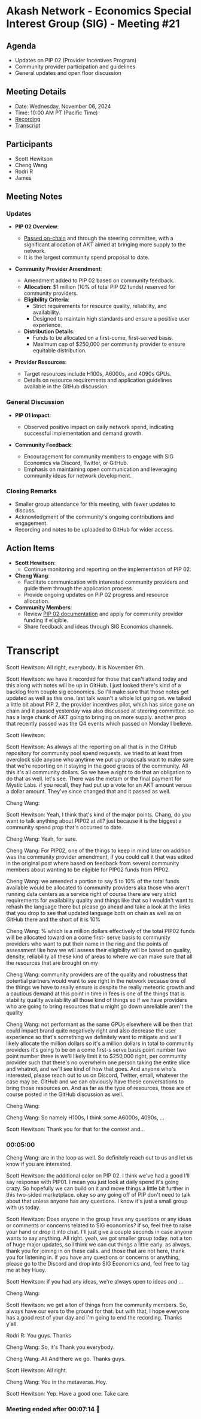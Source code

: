 # Akash Network - Economics Special Interest Group (SIG) - Meeting #21

## Agenda
- Updates on PIP 02 (Provider Incentives Program)
- Community provider participation and guidelines
- General updates and open floor discussion

## Meeting Details
- Date: Wednesday, November 06, 2024
- Time: 10:00 AM PT (Pacific Time)
- [Recording](https://spb2lgjfo22rkltiontajya63on7vc5jg4i77hnsngjdj5xyfkra.arweave.net/k8OlmSV2tRUuaHNmBOAe25v6i6k3Ef-dsmmSNPb4KqI)
- [Transcript](#transcript)

## Participants
- Scott Hewitson
- Cheng Wang
- Rodri R
- James


## Meeting Notes

### Updates
- **PIP 02 Overview**:
  - [Passed on-chain](https://www.mintscan.io/akash/proposals/273) and through the steering committee, with a significant allocation of AKT aimed at bringing more supply to the network.
  - It is the largest community spend proposal to date.

- **Community Provider Amendment**:
  - Amendment added to PIP 02 based on community feedback.
  - **Allocation**: $1 million (10% of total PIP 02 funds) reserved for community providers.
  - **Eligibility Criteria**:
    - Strict requirements for resource quality, reliability, and availability.
    - Designed to maintain high standards and ensure a positive user experience.
  - **Distribution Details**:
    - Funds to be allocated on a first-come, first-served basis.
    - Maximum cap of $250,000 per community provider to ensure equitable distribution.

- **Provider Resources**:
  - Target resources include H100s, A6000s, and 4090s GPUs.
  - Details on resource requirements and application guidelines available in the GitHub discussion.

### General Discussion
- **PIP 01 Impact**:
  - Observed positive impact on daily network spend, indicating successful implementation and demand growth.

- **Community Feedback**:
  - Encouragement for community members to engage with SIG Economics via Discord, Twitter, or GitHub.
  - Emphasis on maintaining open communication and leveraging community ideas for network development.

### Closing Remarks
- Smaller group attendance for this meeting, with fewer updates to discuss.
- Acknowledgment of the community's ongoing contributions and engagement.
- Recording and notes to be uploaded to GitHub for wider access.

## Action Items
- **Scott Hewitson**:
  - Continue monitoring and reporting on the implementation of PIP 02.
- **Cheng Wang**:
  - Facilitate communication with interested community providers and guide them through the application process.
  - Provide ongoing updates on PIP 02 progress and resource allocation.
- **Community Members**:
  - Review [PIP 02 documentation](https://github.com/orgs/akash-network/discussions/696) and apply for community provider funding if eligible.
  - Share feedback and ideas through SIG Economics channels.

# **Transcript**

Scott Hewitson: All right, everybody. It is November 6th.

Scott Hewitson: we have it recorded for those that can't attend today and this along with notes will be up in GitHub. I just looked there's kind of a backlog from couple sig economics. So I'll make sure that those notes get updated as well as this one. last talk wasn't a whole lot going on. we talked a little bit about PIP 2, the provider incentives pilot, which has since gone on chain and it passed yesterday was also discussed at steering committee. so has a large chunk of AKT going to bringing on more supply. another prop that recently passed was the Q4 events which passed on Monday I believe.

Scott Hewitson: 

Scott Hewitson: As always all the reporting on all that is in the GitHub repository for community pool spend requests. we tried to at least from overclock side anyone who anytime we put up proposals want to make sure that we're reporting on it staying in the good graces of the community. All this it's all community dollars. So we have a right to do that an obligation to do that as well. let's see. There was the metam or the final payment for Mystic Labs. if you recall, they had put up a vote for an AKT amount versus a dollar amount. They've since changed that and it passed as well.

Cheng Wang: 

Scott Hewitson: Yeah, I think that's kind of the major points. Chang, do you want to talk anything about PIP02 at all? just because it is the biggest a community spend prop that's occurred to date.

Cheng Wang: Yeah, for sure.

Cheng Wang: For PIP02, one of the things to keep in mind later on addition was the community provider amendment, if you could call it that was edited in the original post where based on feedback from several community members about wanting to be eligible for PIP02 funds from PIP02.

Cheng Wang: we amended a portion to say 5 to 10% of the total funds available would be allocated to community providers aka those who aren't running data centers as a service right of course there are very strict requirements for availability quality and things like that so I wouldn't want to rehash the language there but please go ahead and take a look at the links that you drop to see that updated language both on chain as well as on GitHub there and the short of it is 10%

Cheng Wang: % which is a million dollars effectively of the total PIP02 funds will be allocated toward on a come first- serve basis to community providers who want to put their name in the ring and the points of assessment like how we will assess their eligibility will be based on quality, density, reliability all these kind of areas to where we can make sure that all the resources that are brought on my

Cheng Wang: community providers are of the quality and robustness that potential partners would want to see right in the network because one of the things we have to really ensure is despite the really meteoric growth and a cautious demand at this point in time in fees is one of the things that is stability quality availability all those kind of things so if we have providers who are going to bring resources that u might go down unreliable aren't the quality

Cheng Wang: not performant as the same GPUs elsewhere will be then that could impact brand quite negatively right and also decrease the user experience so that's something we definitely want to mitigate and we'll likely allocate the million dollars so it's a million dollars in total to community providers it's going to be on a come first-s serve basis point number two point number three is we'll likely limit it to $250,000 right, per community provider such that there's no overwhelm one person taking the entire slice and whatnot, and we'll see kind of how that goes. And anyone who's interested, please reach out to us on Discord, Twitter, email, whatever the case may be. GitHub and we can obviously have these conversations to bring those resources on. And as far as the type of resources, those are of course posted in the GitHub discussion as well.

Cheng Wang: 

Cheng Wang: So namely H100s, I think some A6000s, 4090s, …

Scott Hewitson: Thank you for that for the context and…


### 00:05:00

Cheng Wang: are in the loop as well. So definitely reach out to us and let us know if you are interested.

Scott Hewitson: the additional color on PIP 02. I think we've had a good I'll say response with PIP01. I mean you just look at daily spend it's going crazy. So hopefully we can build on it and move things a little bit further in this two-sided marketplace. okay so any going off of PIP don't need to talk about that unless anyone has any questions. I know it's just a small group with us today.

Scott Hewitson: Does anyone in the group have any questions or any ideas or comments or concerns related to SIG economics? if so, feel free to raise your hand or drop it into chat. I'll just give a couple seconds in case anyone wants to say anything. All right. yeah, we got smaller group today. not a ton of huge major updates, so I think we can cut things a little early. as always, thank you for joining in on these calls. and those that are not here, thank you for listening in. if you have any questions or concerns or anything, please go to the Discord and drop into SIG Economics and, feel free to tag me at hey Huey.

Scott Hewitson: if you had any ideas, we're always open to ideas and …

Cheng Wang: 

Scott Hewitson: we get a ton of things from the community members. So, always have our ears to the ground for that. but with that, I hope everyone has a good rest of your day and I'm going to end the recording. Thanks y'all.

Rodri R: You guys. Thanks

Cheng Wang: So, it's Thank you everybody.

Cheng Wang: All And there we go. Thanks guys.

Scott Hewitson: All right.

Cheng Wang: You in the metaverse. Hey.

Scott Hewitson: Yep. Have a good one. Take care.


### Meeting ended after 00:07:14 👋


